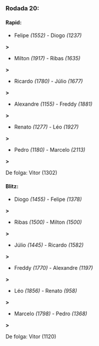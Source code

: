 ### Rodada 20:

#### Rapid:

* Felipe *(1552)*     -     Diogo *(1237)*

 **>** 
* Milton *(1917)*     -     Ribas *(1635)*

 **>** 
* Ricardo *(1780)*     -     Júlio *(1677)*

 **>** 
* Alexandre *(1155)*     -     Freddy *(1881)*

 **>** 
* Renato *(1277)*     -     Léo *(1927)*

 **>** 
* Pedro *(1180)*     -     Marcelo *(2113)*

 **>** 

De folga: Vitor (1302)

#### Blitz:

* Diogo *(1455)*     -     Felipe *(1378)*

 **>** 
* Ribas *(1500)*     -     Milton *(1500)*

 **>** 
* Júlio *(1445)*     -     Ricardo *(1582)*

 **>** 
* Freddy *(1770)*     -     Alexandre *(1197)*

 **>** 
* Léo *(1856)*     -     Renato *(958)*

 **>** 
* Marcelo *(1798)*     -     Pedro *(1368)*

 **>** 

De folga: Vitor (1120)

